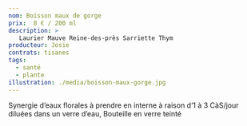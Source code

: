 ```yaml
---
nom: Boisson maux de gorge
prix:  8 € / 200 ml
description: >
   Laurier Mauve Reine-des-près Sarriette Thym
producteur: Josie
contrats: tisanes
tags: 
  - santé
  - plante
illustration: ./media/boisson-maux-gorge.jpg
---
```


Synergie d’eaux florales à prendre en interne à raison d’1 à 3 CàS/jour diluées dans un verre d’eau, Bouteille en verre teinté